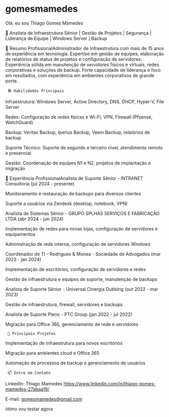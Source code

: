  # gomesmamedes
 Olá, eu sou Thiago Gomes Mamedes

🔧 Analista de Infraestrutura Sênior | Gestão de Projetos | Segurança | Liderança de Equipe | Windows Server | Backup

💼 Resumo ProfissionalAdministrador de Infraestrutura com mais de 15 anos de experiência em tecnologia. Expertise em gestão de equipes, elaboração de relatórios de status de projetos e configuração de servidores. Experiência sólida em manutenção de servidores físicos e virtuais, redes corporativas e soluções de backup. Forte capacidade de liderança e foco em resultados, com experiência em ambientes corporativos de grande porte.

     🛠️ Habilidades Principais

Infraestrutura: Windows Server, Active Directory, DNS, DHCP, Hyper-V, File Server

Redes: Configuração de redes físicas e Wi-Fi, VPN, Firewall (Pfsense, WatchGuard)

Backup: Veritas Backup, Iperius Backup, Veem Backup, relatórios de backup

Suporte Técnico: Suporte de segundo e terceiro nível, atendimento remoto e presencial

Gestão: Coordenação de equipes N1 e N2, projetos de implantação e migração

💼 Experiência ProfissionalAnalista de Suporte Sênior - INTRANET Consultoria (jul 2024 - presente)

Monitoramento e restauração de backups para diversos clientes

Suporte a usuários via Zendesk (desktop, notebook, VPN)

Analista de Sistemas Sênior - GRUPO SPLHAS SERVIÇOS E FABRICAÇÃO LTDA (abr 2024 - jun 2024)

Implementação de redes para novas lojas, configuração de servidores e equipamentos

Administração de rede interna, configuração de servidores Windows

Coordenador de TI - Rodrigues & Monea - Sociedade de Advogados (mar 2023 - jan 2024)

Implementação de escritórios, configuração de servidores e redes

Gestão de infraestrutura e equipes de suporte, manutenção de backups

Analista de Suporte Sênior - Universal Cinergia Dubbing (out 2022 - mar 2023)

Gestão de infraestrutura, firewall, servidores e backups

Analista de Suporte Pleno - PTC Group (jan 2022 - jul 2022)

Migração para Office 365, gerenciamento de rede e servidores

     🚀 Principais Projetos

Implementação de infraestrutura para novos escritórios

Migração para ambientes cloud e Office 365

Automação de processos de backup e gerenciamento de usuários

     📫 Entre em Contato

LinkedIn: Thiago Mamedes
https://www.linkedin.com/in/thiago-gomes-mamedes-27abaa19/

E-mail: gomesmamedes@gmail.com

ótimo vou testar agora

